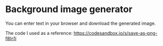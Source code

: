 # Background image generator

You can enter text in your browser and download the generated image.

The code I used as a reference: https://codesandbox.io/s/save-as-png-f8ln1i
